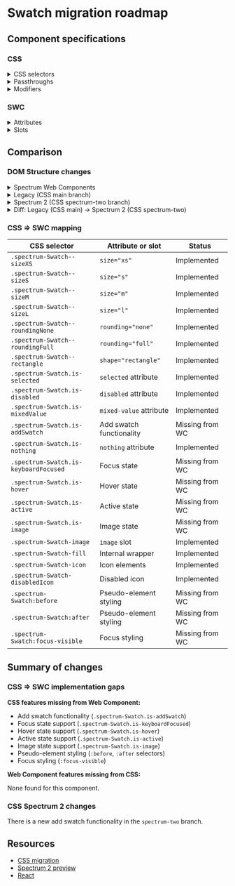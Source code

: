 # Swatch migration roadmap

## Component specifications

### CSS

<details>
<summary>CSS selectors</summary>

- `.spectrum-Swatch`
- `.spectrum-Swatch .spectrum-Swatch-disabledIcon`
- `.spectrum-Swatch .spectrum-Swatch-fill`
- `.spectrum-Swatch--rectangle`
- `.spectrum-Swatch--roundingFull.is-selected:not(.spectrum-Swatch--rectangle) .spectrum-Swatch-fill`
- `.spectrum-Swatch--roundingFull.is-selected:not(.spectrum-Swatch--rectangle) .spectrum-Swatch-fill:before`
- `.spectrum-Swatch--roundingFull:not(.spectrum-Swatch--rectangle)`
- `.spectrum-Swatch--roundingFull:not(.spectrum-Swatch--rectangle) .spectrum-Swatch-fill`
- `.spectrum-Swatch--roundingFull:not(.spectrum-Swatch--rectangle) .spectrum-Swatch-fill:before`
- `.spectrum-Swatch--roundingFull:not(.spectrum-Swatch--rectangle):after`
- `.spectrum-Swatch--roundingFull:not(.spectrum-Swatch--rectangle):before`
- `.spectrum-Swatch--roundingNone`
- `.spectrum-Swatch--roundingNone .spectrum-Swatch-fill`
- `.spectrum-Swatch--roundingNone .spectrum-Swatch-fill:before`
- `.spectrum-Swatch--roundingNone.is-selected .spectrum-Swatch-fill`
- `.spectrum-Swatch--roundingNone.is-selected .spectrum-Swatch-fill:before`
- `.spectrum-Swatch--roundingNone:after`
- `.spectrum-Swatch--roundingNone:before`
- `.spectrum-Swatch--sizeL`
- `.spectrum-Swatch--sizeS`
- `.spectrum-Swatch--sizeXS`
- `.spectrum-Swatch-disabledIcon`
- `.spectrum-Swatch-disabledIcon path:first-child`
- `.spectrum-Swatch-disabledIcon path:last-child`
- `.spectrum-Swatch-fill`
- `.spectrum-Swatch-fill:before`
- `.spectrum-Swatch-icon`
- `.spectrum-Swatch-image`
- `.spectrum-Swatch.is-addSwatch`
- `.spectrum-Swatch.is-addSwatch .spectrum-Swatch-fill`
- `.spectrum-Swatch.is-addSwatch .spectrum-Swatch-icon`
- `.spectrum-Swatch.is-addSwatch.is-keyboardFocused`
- `.spectrum-Swatch.is-addSwatch:active`
- `.spectrum-Swatch.is-addSwatch:focus-visible`
- `.spectrum-Swatch.is-addSwatch:hover`
- `.spectrum-Swatch.is-disabled`
- `.spectrum-Swatch.is-disabled .spectrum-Swatch-disabledIcon`
- `.spectrum-Swatch.is-image .spectrum-Swatch-fill:before`
- `.spectrum-Swatch.is-keyboardFocused`
- `.spectrum-Swatch.is-mixedValue`
- `.spectrum-Swatch.is-mixedValue .spectrum-Swatch-fill`
- `.spectrum-Swatch.is-mixedValue .spectrum-Swatch-icon`
- `.spectrum-Swatch.is-nothing.spectrum-Swatch--rectangle:not(.spectrum-Swatch.is-mixedValue, .spectrum-Swatch.is-addSwatch) .spectrum-Swatch-fill:after`
- `.spectrum-Swatch.is-nothing:not(.spectrum-Swatch.is-mixedValue, .spectrum-Swatch.is-addSwatch) .spectrum-Swatch-fill`
- `.spectrum-Swatch.is-nothing:not(.spectrum-Swatch.is-mixedValue, .spectrum-Swatch.is-addSwatch) .spectrum-Swatch-fill:after`
- `.spectrum-Swatch.is-selected`
- `.spectrum-Swatch.is-selected .spectrum-Swatch-fill`
- `.spectrum-Swatch.is-selected .spectrum-Swatch-fill:before`
- `.spectrum-Swatch.is-selected:before`
- `.spectrum-Swatch:before`
- `.spectrum-Swatch:focus-visible`
- `.spectrum-Swatch[disabled]`
- `.spectrum-Swatch[disabled] .spectrum-Swatch-disabledIcon`

</details>

<details>
<summary>Passthroughs</summary>

None found for this component.

</details>

<details>
<summary>Modifiers</summary>

- `--mod-add-button-background`
- `--mod-add-button-background-down`
- `--mod-add-button-background-hover`
- `--mod-add-button-background-keyboard-focus`
- `--mod-animation-duration-100`
- `--mod-corner-radius-full`
- `--mod-mixed-button-background`
- `--mod-swatch-border`
- `--mod-swatch-border-color`
- `--mod-swatch-border-color-selected`
- `--mod-swatch-border-opacity`
- `--mod-swatch-border-radius`
- `--mod-swatch-border-thickness`
- `--mod-swatch-border-thickness-selected`
- `--mod-swatch-disabled-icon-color`
- `--mod-swatch-disabled-icon-size`
- `--mod-swatch-focus-indicator-color`
- `--mod-swatch-focus-indicator-gap`
- `--mod-swatch-focus-indicator-thickness`
- `--mod-swatch-icon-border-color`
- `--mod-swatch-icon-color`
- `--mod-swatch-inner-border-color-selected`
- `--mod-swatch-size`
- `--mod-swatch-slash-icon-color`
- `--mod-swatch-slash-thickness`

</details>

### SWC

<details>
<summary>Attributes</summary>

- `border` (string) - Border style: 'light', 'none'
- `color` (string) - Color value for the swatch
- `label` (string) - Label for the swatch
- `mixed-value` (boolean) - Whether the swatch represents a mixed value
- `nothing` (boolean) - Whether the swatch represents no value
- `role` (string) - ARIA role, defaults to 'button'
- `rounding` (string) - Corner rounding: 'none', 'full'
- `selected` (boolean) - Whether the swatch is selected
- `shape` (string) - Shape variant: 'rectangle'
- `size` (string) - Size: 'xs', 's', 'm', 'l'
- `value` (string) - Value of the swatch (computed from color or label)

</details>

<details>
<summary>Slots</summary>

- `image` slot - Image element for the swatch

</details>

## Comparison

### DOM Structure changes

<details>
<summary>Spectrum Web Components</summary>

```html
<div class="opacity-checkerboard fill" style="--spectrum-picked-color: [color]">
    <slot name="image"></slot>
    <!-- Disabled icon SVG when disabled -->
    <!-- Mixed value icon when mixed-value -->
</div>
```

</details>

<details>
<summary>Legacy (CSS main branch)</summary>

```html
<div
    class="spectrum-Swatch spectrum-Swatch--sizeM spectrum-Swatch--roundingRegular is-selected is-disabled is-hover is-active is-keyboardFocused is-image is-mixedValue is-addSwatch spectrum-Swatch--rectangle is-nothing"
    disabled
    id="[id]"
    style="--spectrum-picked-color: [swatchColor]"
    tabindex="0"
>
    <!-- With image -->
    <div class="spectrum-Swatch-fill">
        <img src="[imageUrl]" alt="" class="spectrum-Swatch-image" />
    </div>

    <!-- Without image -->
    <div class="spectrum-Swatch-fill">
        <!-- Disabled icon SVG -->
        <!-- Mixed value icon -->
        <!-- Add swatch icon -->
    </div>
</div>
```

</details>

<details>
<summary>Spectrum 2 (CSS spectrum-two branch)</summary>

```html
<div
    class="spectrum-Swatch spectrum-Swatch--sizeM spectrum-Swatch--roundingRegular is-selected is-disabled is-hover is-active is-keyboardFocused is-image is-mixedValue is-addSwatch spectrum-Swatch--rectangle is-nothing"
    disabled
    id="[id]"
    style="--spectrum-picked-color: [swatchColor]"
    tabindex="0"
>
    <!-- With image -->
    <div class="spectrum-Swatch-fill">
        <img src="[imageUrl]" alt="" class="spectrum-Swatch-image" />
    </div>

    <!-- Without image -->
    <div class="spectrum-Swatch-fill">
        <!-- Disabled icon SVG -->
        <!-- Mixed value icon -->
        <!-- Add swatch icon -->
    </div>
</div>
```

</details>

<details>
<summary>Diff: Legacy (CSS main) → Spectrum 2 (CSS spectrum-two)</summary>

No significant structural changes.

</details>

### CSS => SWC mapping

| CSS selector                          | Attribute or slot        | Status          |
| ------------------------------------- | ------------------------ | --------------- |
| `.spectrum-Swatch--sizeXS`            | `size="xs"`              | Implemented     |
| `.spectrum-Swatch--sizeS`             | `size="s"`               | Implemented     |
| `.spectrum-Swatch--sizeM`             | `size="m"`               | Implemented     |
| `.spectrum-Swatch--sizeL`             | `size="l"`               | Implemented     |
| `.spectrum-Swatch--roundingNone`      | `rounding="none"`        | Implemented     |
| `.spectrum-Swatch--roundingFull`      | `rounding="full"`        | Implemented     |
| `.spectrum-Swatch--rectangle`         | `shape="rectangle"`      | Implemented     |
| `.spectrum-Swatch.is-selected`        | `selected` attribute     | Implemented     |
| `.spectrum-Swatch.is-disabled`        | `disabled` attribute     | Implemented     |
| `.spectrum-Swatch.is-mixedValue`      | `mixed-value` attribute  | Implemented     |
| `.spectrum-Swatch.is-addSwatch`       | Add swatch functionality | Missing from WC |
| `.spectrum-Swatch.is-nothing`         | `nothing` attribute      | Implemented     |
| `.spectrum-Swatch.is-keyboardFocused` | Focus state              | Missing from WC |
| `.spectrum-Swatch.is-hover`           | Hover state              | Missing from WC |
| `.spectrum-Swatch.is-active`          | Active state             | Missing from WC |
| `.spectrum-Swatch.is-image`           | Image state              | Missing from WC |
| `.spectrum-Swatch-image`              | `image` slot             | Implemented     |
| `.spectrum-Swatch-fill`               | Internal wrapper         | Implemented     |
| `.spectrum-Swatch-icon`               | Icon elements            | Implemented     |
| `.spectrum-Swatch-disabledIcon`       | Disabled icon            | Implemented     |
| `.spectrum-Swatch:before`             | Pseudo-element styling   | Missing from WC |
| `.spectrum-Swatch:after`              | Pseudo-element styling   | Missing from WC |
| `.spectrum-Swatch:focus-visible`      | Focus styling            | Missing from WC |

## Summary of changes

### CSS => SWC implementation gaps

**CSS features missing from Web Component:**

- Add swatch functionality (`.spectrum-Swatch.is-addSwatch`)
- Focus state support (`.spectrum-Swatch.is-keyboardFocused`)
- Hover state support (`.spectrum-Swatch.is-hover`)
- Active state support (`.spectrum-Swatch.is-active`)
- Image state support (`.spectrum-Swatch.is-image`)
- Pseudo-element styling (`:before`, `:after` selectors)
- Focus styling (`:focus-visible`)

**Web Component features missing from CSS:**

None found for this component.

### CSS Spectrum 2 changes

There is a new add swatch functionality in the `spectrum-two` branch.

## Resources

- [CSS migration](https://github.com/adobe/spectrum-css/pull/3677)
- [Spectrum 2 preview](https://spectrumcss.z13.web.core.windows.net/pr-2352/index.html?path=/docs/components-swatch--docs)
- [React](https://react-spectrum.adobe.com/s2/index.html?path=/docs/colorswatch--docs)
